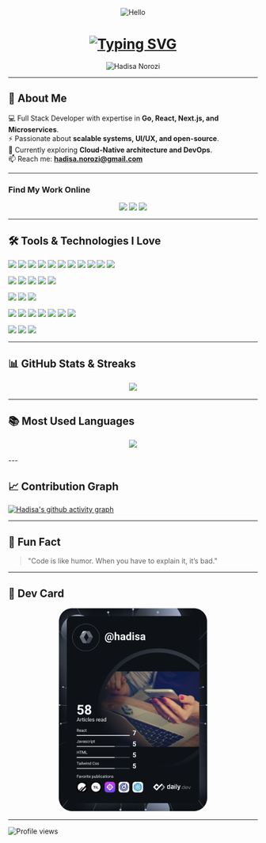 <!-- Waving Hand + Name -->
<p align="center">
  <img src="wave.gif" width="100px" alt="Hello" />
</p>

<h1 align="center">
  <a href="https://github.com/hadisa">
    <img src="https://readme-typing-svg.herokuapp.com?font=Fira+Code&size=26&duration=4000&pause=500&center=true&vCenter=true&width=550&lines=Hi+%F0%9F%91%8B%2C+I'm+Hadisa+Norozi;Full+Stack+Developer;Go+%7C+React+%7C+Next.js+%7C+Microservices" alt="Typing SVG">
  </a>
</h1>

<p align="center">
  <img src="https://readme-components.vercel.app/api?component=text&text=IM%20HADISA%20NOROZI&fill=15d8fe-gradient(62deg,%20%238EC5FC%200%25,%20%23E0C3FC%20100%25)" alt="Hadisa Norozi"/>
</p>

---

## 🚀 About Me  
💻 Full Stack Developer with expertise in **Go, React, Next.js, and Microservices**.  
⚡ Passionate about **scalable systems, UI/UX, and open-source**.  
🌱 Currently exploring **Cloud-Native architecture and DevOps**.  
📫 Reach me: **[hadisa.norozi@gmail.com](https://github.com/hadisa)**  

---

### Find My Work Online

<p align="center">
  <a href="https://hadisa.github.io/"><img src="https://img.shields.io/badge/Landing%20Page-FF5733?style=for-the-badge&logoColor=white" /></a>
  <a href="https://portfolio-gilt-xi-64.vercel.app/"><img src="https://img.shields.io/badge/Website%20&%20Portfolio-4F93D7?style=for-the-badge&logoColor=white" /></a>
  <a href="https://app.daily.dev/hadisa"><img src="https://img.shields.io/badge/Blog-0077B5?style=for-the-badge&logo=blogger&logoColor=white" /></a>
</p>

---
## 🛠️ Tools & Technologies I Love  

<p align="center">

  <!-- Frontend -->
  <a href="#"><img src="https://readme-components.vercel.app/api?component=logo&logo=next.js&fill=black&svgfill=15d8fe"></a>
  <a href="#"><img src="https://readme-components.vercel.app/api?component=logo&logo=react&animation=spin&fill=black&svgfill=15d8fe"></a>
  <a href="#"><img src="https://readme-components.vercel.app/api?component=logo&logo=react-native&animation=spin&fill=black&svgfill=15d8fe"></a>
  <a href="#"><img src="https://readme-components.vercel.app/api?component=logo&logo=redux&animation=spin&fill=black&svgfill=764abc"></a>
  <a href="#"><img src="https://readme-components.vercel.app/api?component=logo&logo=typescript&fill=black&svgfill=3178c6"></a>
  <a href="#"><img src="https://readme-components.vercel.app/api?component=logo&logo=javascript&fill=black&svgfill=f7df1e"></a>
  <a href="#"><img src="https://readme-components.vercel.app/api?component=logo&logo=tailwindcss&fill=black&svgfill=06b6d4"></a>
  <a href="#"><img src="https://readme-components.vercel.app/api?component=logo&logo=bootstrap&fill=black&svgfill=7952b3"></a>
  <a href="#"><img src="https://readme-components.vercel.app/api?component=logo&logo=css3&fill=black&svgfill=2965f1"></a>
  <a href="#"><img src="https://readme-components.vercel.app/api?component=logo&logo=html5&fill=black&svgfill=e34f26"></a>
  <a href="#"><img src="https://readme-components.vercel.app/api?component=logo&logo=sass&fill=black&svgfill=cd6799"></a>
  <!-- Backend -->
  <a href="#"><img src="https://readme-components.vercel.app/api?component=logo&logo=node.js&fill=black&svgfill=339933"></a>
  <a href="#"><img src="https://readme-components.vercel.app/api?component=logo&logo=strapi&fill=black&svgfill=2e7eea"></a>
  <a href="#"><img src="https://readme-components.vercel.app/api?component=logo&logo=go&fill=black&svgfill=00add8"></a>
  <a href="#"><img src="https://readme-components.vercel.app/api?component=logo&logo=java&fill=black&svgfill=f89820"></a>
  <a href="#"><img src="https://readme-components.vercel.app/api?component=logo&logo=graphql&fill=black&svgfill=e10098"></a>
  <!-- Databases -->
  <a href="#"><img src="https://readme-components.vercel.app/api?component=logo&logo=postgresql&fill=black&svgfill=336791"></a>
  <a href="#"><img src="https://readme-components.vercel.app/api?component=logo&logo=mysql&fill=black&svgfill=4479a1"></a>
  <a href="#"><img src="https://readme-components.vercel.app/api?component=logo&logo=mongodb&fill=black&svgfill=47a248"></a>
  <!-- DevOps & Tools -->
  <a href="#"><img src="https://readme-components.vercel.app/api?component=logo&logo=docker&fill=black&svgfill=2496ed"></a>
  <a href="#"><img src="https://readme-components.vercel.app/api?component=logo&logo=kubernetes&fill=black&svgfill=326ce5"></a>
  <a href="#"><img src="https://readme-components.vercel.app/api?component=logo&logo=gitlab&fill=black&svgfill=fca121"></a>
  <a href="#"><img src="https://readme-components.vercel.app/api?component=logo&logo=bitbucket&fill=black&svgfill=0052cc"></a>
  <a href="#"><img src="https://readme-components.vercel.app/api?component=logo&logo=git&fill=black&svgfill=f05032"></a>
  <a href="#"><img src="https://readme-components.vercel.app/api?component=logo&logo=github&fill=black&svgfill=ffffff"></a>
  <a href="#"><img src="https://readme-components.vercel.app/api?component=logo&logo=npm&fill=black&svgfill=cb3837"></a>
  <!-- Build Tools & Testing -->
  <a href="#"><img src="https://readme-components.vercel.app/api?component=logo&logo=webpack&fill=black&svgfill=8ed5fa&animation=spin"></a>
  <a href="#"><img src="https://readme-components.vercel.app/api?component=logo&logo=babel&fill=black&svgfill=f9dc3e"></a>
  <a href="#"><img src="https://readme-components.vercel.app/api?component=logo&logo=jest&fill=black&svgfill=c21325"></a>

</p>



---

## 📊 GitHub Stats & Streaks  

<p align="center">
  
  <img width="48%" src="https://streak-stats.demolab.com/?user=hadisa&theme=tokyonight" />
</p>

---

## 📚 Most Used Languages  

<p align="center">
  <img width="48%" src="https://github-readme-stats.vercel.app/api/top-langs/?username=hadisa&layout=compact&theme=tokyonight&langs_count=8" />
</p>
---

## 📈 Contribution Graph  
[![Hadisa's github activity graph](https://github-readme-activity-graph.vercel.app/graph?username=hadisa&theme=tokyo-night)](https://github.com/ashutosh00710/github-readme-activity-graph)

---

## 🎯 Fun Fact  
> "Code is like humor. When you have to explain it, it’s bad."

---

## 🪪 Dev Card  
<p align="center">
  <a href="https://app.daily.dev/hadisa">
    <img src="https://github.com/hadisa/hadisa/blob/main/devcard.svg" alt="Hadisa's Dev Card" width="300"/>
  </a>
</p>

---

![Profile views](https://gpvc.arturio.dev/hadisa)
